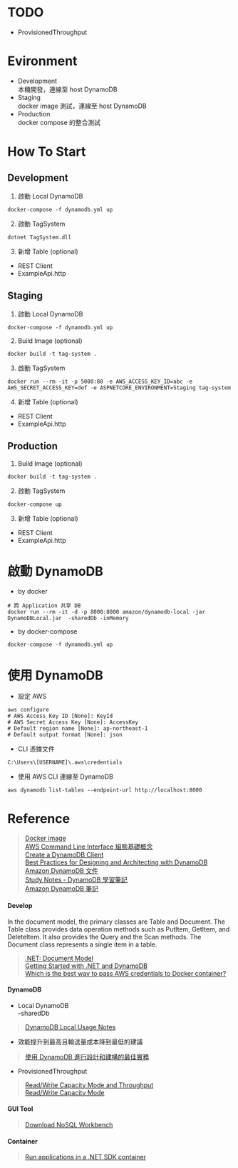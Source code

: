 # TODO
- ProvisionedThroughput

# Evironment
- Development  
本機開發，連線至 host DynamoDB
- Staging  
docker image 測試，連線至 host DynamoDB
- Production  
docker compose 的整合測試

# How To Start
## Development
1. 啟動 Local DynamoDB
```
docker-compose -f dynamodb.yml up
```

2. 啟動 TagSystem
```
dotnet TagSystem.dll
```

3.  新增 Table (optional)
- REST Client 
- ExampleApi.http

## Staging
1. 啟動 Local DynamoDB
```
docker-compose -f dynamodb.yml up
```

2. Build Image (optional)
```
docker build -t tag-system .
```

3. 啟動 TagSystem
```
docker run --rm -it -p 5000:80 -e AWS_ACCESS_KEY_ID=abc -e AWS_SECRET_ACCESS_KEY=def -e ASPNETCORE_ENVIRONMENT=Staging tag-system
```

4.  新增 Table (optional)
- REST Client 
- ExampleApi.http

## Production
1. Build Image (optional)
```
docker build -t tag-system .
```

2. 啟動 TagSystem
```
docker-compose up
```

3. 新增 Table (optional)
- REST Client 
- ExampleApi.http

# 啟動 DynamoDB
- by docker
```
# 跨 Application 共享 DB
docker run --rm -it -d -p 8000:8000 amazon/dynamodb-local -jar DynamoDBLocal.jar  -sharedDb -inMemory
```
- by docker-compose
```
docker-compose -f dynamodb.yml up
```

# 使用 DynamoDB
- 設定 AWS
```
aws configure
# AWS Access Key ID [None]: KeyId
# AWS Secret Access Key [None]: AccessKey
# Default region name [None]: ap-northeast-1
# Default output format [None]: json
```

- CLI 憑據文件 
```
C:\Users\[USERNAME]\.aws\credentials
```

- 使用 AWS CLI 連線至 DynamoDB
```
aws dynamodb list-tables --endpoint-url http://localhost:8000
```

# Reference
> [Docker image](https://hub.docker.com/r/cnadiminti/dynamodb-local/)  
> [AWS Command Line Interface 組態基礎概念](https://docs.aws.amazon.com/zh_tw/cli/latest/userguide/cli-configure-quickstart.html)  
> [Create a DynamoDB Client](https://docs.aws.amazon.com/amazondynamodb/latest/developerguide/GettingStarted.NET.01.html)  
> [Best Practices for Designing and Architecting with DynamoDB](https://docs.aws.amazon.com/amazondynamodb/latest/developerguide/best-practices.html)  
> [Amazon DynamoDB 文件](https://docs.aws.amazon.com/dynamodb/index.html)  
> [Study Notes - DynamoDB 學習筆記](https://rickhw.github.io/2016/08/17/AWS/Study-Notes-DynamoDB/)  
> [Amazon DynamoDB 筆記](https://blog.gslin.org/archives/2015/01/14/5534/amazon-dynamodb-%E7%AD%86%E8%A8%98/)  

#### Develop

In the document model, the primary classes are Table and Document. The Table class provides data operation methods such as PutItem, GetItem, and DeleteItem. It also provides the Query and the Scan methods. The Document class represents a single item in a table.

> [.NET: Document Model](https://docs.aws.amazon.com/amazondynamodb/latest/developerguide/DotNetSDKMidLevel.html)  
> [Getting Started with .NET and DynamoDB](https://docs.aws.amazon.com/amazondynamodb/latest/developerguide/GettingStarted.NET.html)  
> [Which is the best way to pass AWS credentials to Docker container?](https://stackoverflow.com/questions/36354423/which-is-the-best-way-to-pass-aws-credentials-to-docker-container)  

#### DynamoDB
- Local DynamoDB  
-sharedDb
> [DynamoDB Local Usage Notes](https://docs.aws.amazon.com/amazondynamodb/latest/developerguide/DynamoDBLocal.UsageNotes.html)
- 效能提升到最高且輸送量成本降到最低的建議
> [使用 DynamoDB 進行設計和建構的最佳實務](https://docs.aws.amazon.com/zh_tw/amazondynamodb/latest/developerguide/best-practices.html)
- ProvisionedThroughput
> [Read/Write Capacity Mode and Throughput](https://docs.aws.amazon.com/amazondynamodb/latest/developerguide/Limits.html#default-limits-throughput-capacity-modes)  
> [Read/Write Capacity Mode](https://docs.aws.amazon.com/amazondynamodb/latest/developerguide/HowItWorks.ReadWriteCapacityMode.html)

#### GUI Tool
> [Download NoSQL Workbench](https://docs.aws.amazon.com/amazondynamodb/latest/developerguide/workbench.settingup.html)

#### Container
> [Run applications in a .NET SDK container](https://github.com/dotnet/dotnet-docker/blob/master/samples/run-in-sdk-container.md)